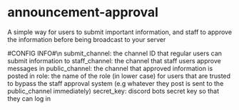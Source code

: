# announcement-approval
A simple way for users to submit important information, and staff to approve the information before being broadcast to your server


#CONFIG INFO#\n
submit_channel: the channel ID that regular users can submit information to
staff_channel: the channel that staff users approve messages in
public_channel: the channel that approved information is posted in
role: the name of the role (in lower case) for users that are trusted to bypass the staff approval system (e.g whatever they post is sent to the public_channel immediately)
secret_key: discord bots secret key so that they can log in
